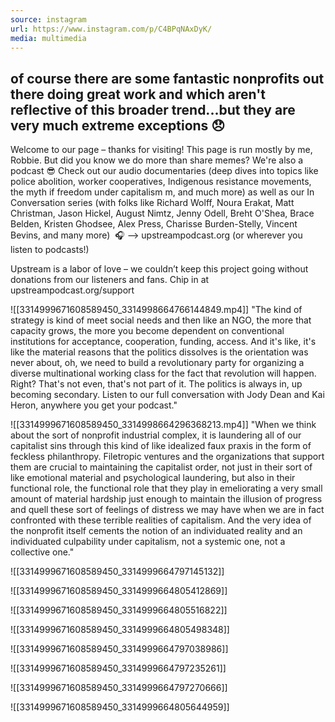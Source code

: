 ```yaml
---
source: instagram
url: https://www.instagram.com/p/C4BPqNAxDyK/
media: multimedia
---
```


## of course there are some fantastic nonprofits out there doing great work and which aren't reflective of this broader trend...but they are very much extreme exceptions 😞

Welcome to our page – thanks for visiting! This page is run mostly by me, Robbie. But did you know we do more than share memes? We're also a podcast 😎 Check out our audio documentaries (deep dives into topics like police abolition, worker cooperatives, Indigenous resistance movements, the myth if freedom under capitalism m, and much more) as well as our In Conversation series (with folks like Richard Wolff, Noura Erakat, Matt Christman, Jason Hickel, August Nimtz, Jenny Odell, Breht O'Shea, Brace Belden, Kristen Ghodsee, Alex Press, Charisse Burden-Stelly, Vincent Bevins, and many more) 
🎧 —> upstreampodcast.org (or wherever you listen to podcasts!)

Upstream is a labor of love – we couldn’t keep this project going without donations from our listeners and fans. Chip in at upstreampodcast.org/support

![[3314999671608589450_3314998664766144849.mp4]]
	"The kind of strategy is kind of meet social needs and then like an NGO, the more that capacity
	grows, the more you become dependent on conventional institutions for acceptance, cooperation,
	funding, access.
	And it's like, it's like the material reasons that the politics dissolves is the orientation
	was never about, oh, we need to build a revolutionary party for organizing a diverse multinational
	working class for the fact that revolution will happen.
	Right?
	That's not even, that's not part of it.
	The politics is always in, up becoming secondary.
	Listen to our full conversation with Jody Dean and Kai Heron, anywhere you get your
	podcast."

![[3314999671608589450_3314998664296368213.mp4]]
	"When we think about the sort of nonprofit industrial complex, it is
	laundering all of our capitalist sins through this kind of like idealized faux
	praxis in the form of feckless philanthropy. Filetropic ventures and the
	organizations that support them are crucial to maintaining the capitalist order,
	not just in their sort of like emotional material and psychological laundering,
	but also in their functional role, the functional role that they play in
	emeliorating a very small amount of material hardship just enough to
	maintain the illusion of progress and quell these sort of feelings of distress
	we may have when we are in fact confronted with these terrible realities of
	capitalism. And the very idea of the nonprofit itself
	cements the notion of an individuated reality and an individuated
	culpability under capitalism, not a systemic one, not a collective one."


![[3314999671608589450_3314999664797145132]]

![[3314999671608589450_3314999664805412869]]

![[3314999671608589450_3314999664805516822]]

![[3314999671608589450_3314999664805498348]]

![[3314999671608589450_3314999664797038986]]

![[3314999671608589450_3314999664797235261]]

![[3314999671608589450_3314999664797270666]]

![[3314999671608589450_3314999664805644959]]

